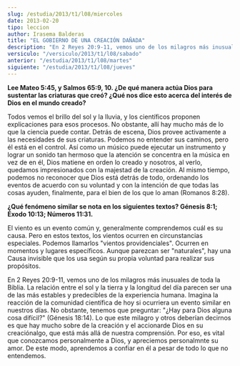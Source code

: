 ```yaml
---
slug: /estudia/2013/t1/l08/miercoles
date: 2013-02-20
tipo: leccion
author: Irasema Balderas
title: "EL GOBIERNO DE UNA CREACIÓN DAÑADA"
description: "En 2 Reyes 20:9-11, vemos uno de los milagros más inusuales de toda la Biblia.  La relación entre el sol y la tierra y la longitud del día parecen ser una de  las más estables y predecibles de la experiencia humana. Imagina la reacción de  la comunidad científica de hoy si ocu..."
versiculo: "/versiculo/2013/t1/l08/sabado"
anterior: "/estudia/2013/t1/l08/martes"
siguiente: "/estudia/2013/t1/l08/jueves"
---
```


**Lee Mateo 5:45, y Salmos 65:9, 10. ¿De qué manera actúa Dios para sustentar las criaturas que creó? ¿Qué nos dice esto acerca del interés de Dios en el mundo creado?**

Todos vemos el brillo del sol y la lluvia, y los científicos proponen explicaciones para esos procesos. No obstante, allí hay mucho más de lo que la ciencia puede contar. Detrás de escena, Dios provee activamente a las necesidades de sus criaturas. Podemos no entender sus caminos, pero él está en el control. Así como un músico puede ejecutar un instrumento y lograr un sonido tan hermoso que la atención se concentra en la música en vez de en él, Dios matiene en orden lo creado y nosotros, al verlo, quedamos impresionados con la majestad de la creación. Al mismo tiempo, podemos no reconocer que Dios está detrás de todo, ordenando los eventos de acuerdo con su voluntad y con la intención de que todas las cosas ayuden, finalmente, para el bien de los que lo aman (Romanos 8:28).

**¿Qué fenómeno similar se nota en los siguientes textos? Génesis 8:1; Éxodo 10:13; Números 11:31.**

El viento es un evento común y, generalmente comprendemos cuál es su causa. Pero en estos textos, los vientos ocurren en circunstancias especiales. Podemos llamarlos "vientos providenciales". Ocurren en momentos y lugares específicos. Aunque parezcan ser "naturales", hay una Causa invisible que los usa según su propia voluntad para realizar sus propósitos.

En 2 Reyes 20:9-11, vemos uno de los milagros más inusuales de toda la Biblia. La relación entre el sol y la tierra y la longitud del día parecen ser una de las más estables y predecibles de la experiencia humana. Imagina la reacción de la comunidad científica de hoy si ocurriera un evento similar en nuestros días. No obstante, tenemos que preguntar: "¿Hay para Dios alguna cosa difícil?" (Génesis 18:14). Lo que este milagro y otros deberían decirnos es que hay mucho sobre de la creación y el accionarde Dios en su creaciónalgo, que está más allá de nuestra comprensión. Por eso, es vital que conozcamos personalmente a Dios, y apreciemos personalmnte su amor. De este modo, aprendemos a confiar en él a pesar de todo lo que no entendemos.
